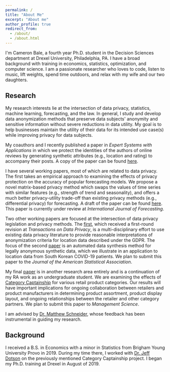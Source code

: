 ```yaml
---
permalink: /
title: "About Me"
excerpt: "About me"
author_profile: true
redirect_from: 
  - /about/
  - /about.html
---
```


I'm Cameron Bale, a fourth year Ph.D. student in the Decision Sciences department at Drexel University, Philadelphia, PA. I have a broad background with training in economics, statistics, optimization, and computer science. I am a passionate researcher who loves to code, listen to music, lift weights, spend time outdoors, and relax with my wife and our two daughters.

## Research

My research interests lie at the intersection of data privacy, statistics, machine learning, forecasting, and the law. In general, I study and develop data anonymization methods that preserve data subjects' anonymity and sensitive information without severe reductions in data utility. My goal is to help businesses maintain the utility of their data for its intended use case(s) while improving privacy for data subjects.

My coauthors and I recently published a paper in *Expert Systems with Applications* in which we protect the identities of the authors of online reviews by generating synthetic attributes (e.g., location and rating) to accompany their posts. A copy of the paper can be found [here](https://www.researchgate.net/publication/366031794_Protecting_the_anonymity_of_online_users_through_Bayesian_data_synthesis).

I have several working papers, most of which are related to data privacy. The first takes an empirical approach to examining the effects of privacy protection on the accuracy of popular forecasting models. We propose a novel matrix-based privacy method which swaps the values of time series with similar features (e.g., strength of trend and seasonality), and offers a much better privacy-utility trade-off than existing privacy methods (e.g., differential privacy) for forecasting. A draft of the paper can be found [here](https://cdbale.github.io/files/ImprovingForecastAccuracyProtectedDataTimeSeriesFeatures.pdf). This paper is currently under review at _International Journal of Forecasting_.

Two other working papers are focused at the intersection of data privacy legislation and privacy methods. The [first](https://cdbale.github.io//research/working-paper-Legally-Anonymizing-Personal-Data), which received a first-round revision at _Transactions on Data Privacy_, is a multi-disciplinary effort to use existing data privacy literature to provide reasonable interpretations of anonymization criteria for location data described under the GDPR. The focus of the second [paper](https://cdbale.github.io//research/synthesizer-anonymized-location-data) is an automated data synthesis method for legally anonymous synthetic data, which we illustrate in an application to location data from South Korean COVID-19 patients. We plan to submit this paper to the _Journal of the American Statistical Association_.

My final [paper](https://cdbale.github.io//research/CC) is in another research area entirely and is a continuation of my RA work as an undergraduate student. We are examining the effects of [Category Captainship](https://www.dotactiv.com/blog/what-is-a-category-captain) for various retail product categories. Our results will have important implications for ongoing collaboration between retailers and product manufacturers in determining product assortment, product display layout, and ongoing relationships between the retailer and other category partners. We plan to submit this paper to _Management Science_.

I am advised by [Dr. Matthew Schneider](https://www.lebow.drexel.edu/people/matthewschneider), whose feedback has been instrumental in guiding my research.

## Background

I received a B.S. in Economics with a minor in Statistics from Brigham Young University Provo in 2019. During my time there, I worked with [Dr. Jeff Dotson](https://marriott.byu.edu/directory/details?id=33658) on the previously mentioned Category Captainship project. I began my Ph.D. training at Drexel in August of 2019.
